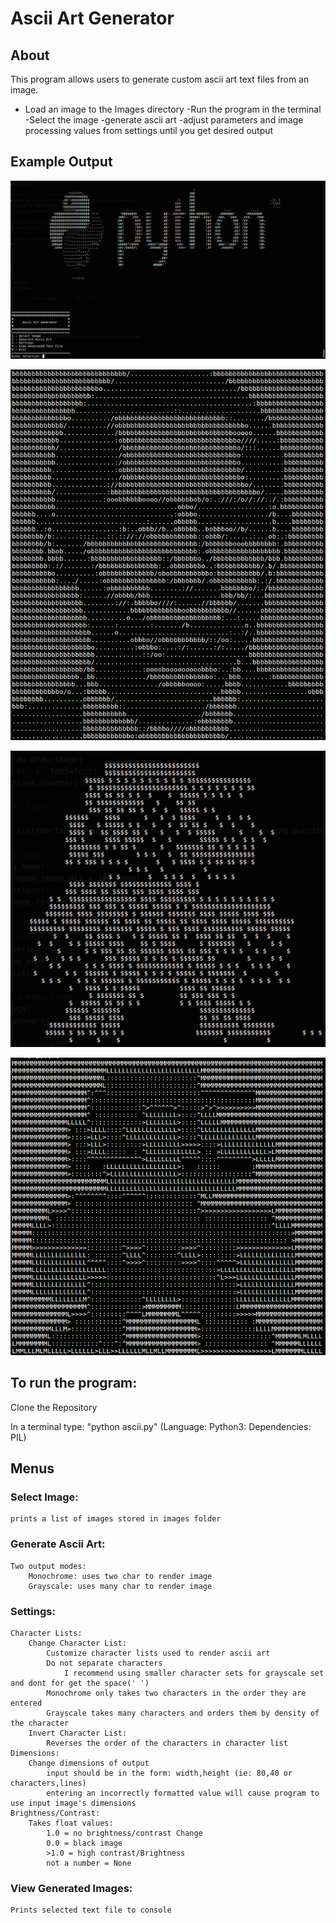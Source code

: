 
Ascii Art Generator
========================

About
-----
This program allows users to generate custom ascii art text files from an image.
- Load an image to the Images directory
-Run the program in the terminal
-Select the image
-generate ascii art
-adjust parameters and image processing values from settings until you get desired output

Example Output
----------

![alt text](https://raw.githubusercontent.com/tylermooney86/AsciiArt/master/ExampleImages/python.png)

![alt text](https://raw.githubusercontent.com/tylermooney86/AsciiArt/master/ExampleImages/Obama.png)

![alt text](https://raw.githubusercontent.com/tylermooney86/AsciiArt/master/ExampleImages/mario.png)

![alt text](https://raw.githubusercontent.com/tylermooney86/AsciiArt/master/ExampleImages/marioIG.png)

To run the program:
-------
Clone the Repository

In a terminal type: "python ascii.py" (Language: Python3: Dependencies: PIL)

Menus 
---------
### Select Image:

    prints a list of images stored in images folder
### Generate Ascii Art:
    Two output modes:
        Monochrome: uses two char to render image
        Grayscale: uses many char to render image
### Settings:
    Character Lists:
        Change Character List:
            Customize character lists used to render ascii art
            Do not separate characters
                I recommend using smaller character sets for grayscale set and dont for get the space(' ')
            Monochrome only takes two characters in the order they are entered
            Grayscale takes many characters and orders them by density of the character
        Invert Character List:
            Reverses the order of the characters in character list
    Dimensions:
        Change dimensions of output
            input should be in the form: width,height (ie: 80,40 or characters,lines)
            entering an incorrectly formatted value will cause program to use input image's dimensions
    Brightness/Contrast:
        Takes float values:
            1.0 = no brightness/contrast Change
            0.0 = black image
            >1.0 = high contrast/Brightness
            not a number = None
### View Generated Images:

    Prints selected text file to console


